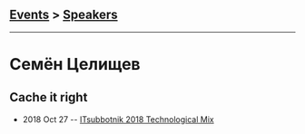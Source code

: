 ## [Events](../README.md) > [Speakers](../speakers.md)
---

# Семён Целищев

## Cache it right
- 2018 Oct 27 -- [ITsubbotnik 2018 Technological Mix](https://www.youtube.com/watch?v=BKehOPPDIGk)    
